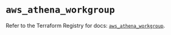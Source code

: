 # `aws_athena_workgroup`

Refer to the Terraform Registry for docs: [`aws_athena_workgroup`](https://registry.terraform.io/providers/hashicorp/aws/5.74.0/docs/resources/athena_workgroup).
